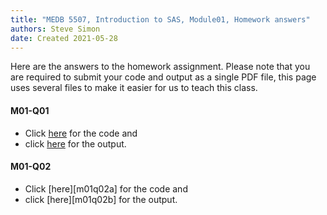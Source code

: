 ```yaml
---
title: "MEDB 5507, Introduction to SAS, Module01, Homework answers"
authors: Steve Simon
date: Created 2021-05-28
---
```


Here are the answers to the homework assignment. Please note that you are required to submit your code and output as a single PDF file, this page uses several files to make it easier for us to teach this class.

#### M01-Q01

+ Click [here][m01q01a] for the code and
+ click [here][m01q01b] for the output.

#### M01-Q02

+ Click [here][m01q02a] for the code and
+ click [here][m01q02b] for the output.

[m01q01a]: 
[m01q02a]: 
[m01q01b]: 
[m01q02b]: 
